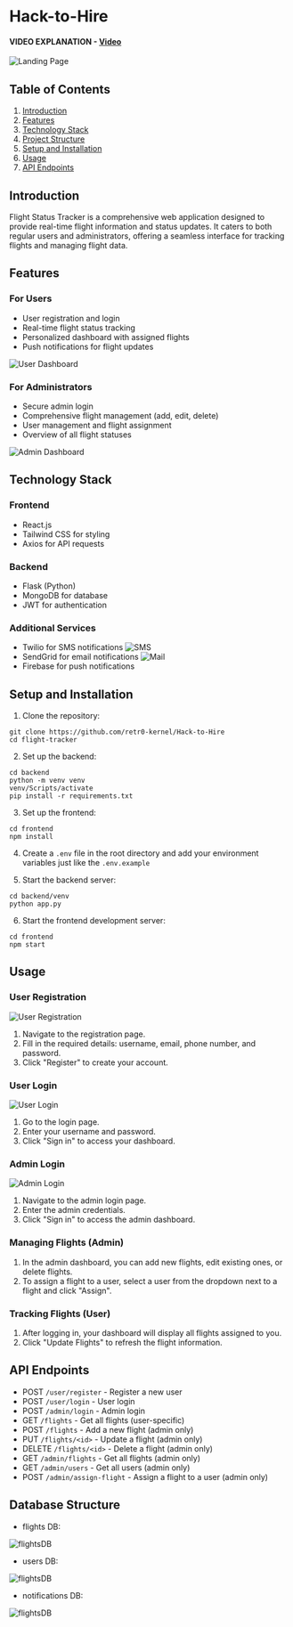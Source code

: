 # Hack-to-Hire

#### VIDEO EXPLANATION - [Video](https://youtu.be/nrrO0XXBOkE)

![Landing Page](images/landingPage.png)

## Table of Contents
1. [Introduction](#introduction)
2. [Features](#features)
3. [Technology Stack](#technology-stack)
4. [Project Structure](#project-structure)
5. [Setup and Installation](#setup-and-installation)
6. [Usage](#usage)
7. [API Endpoints](#api-endpoints)

## Introduction

Flight Status Tracker is a comprehensive web application designed to provide real-time flight information and status updates. It caters to both regular users and administrators, offering a seamless interface for tracking flights and managing flight data.

## Features

### For Users
- User registration and login
- Real-time flight status tracking
- Personalized dashboard with assigned flights
- Push notifications for flight updates

![User Dashboard](images/userDashboard.png)

### For Administrators
- Secure admin login
- Comprehensive flight management (add, edit, delete)
- User management and flight assignment
- Overview of all flight statuses

![Admin Dashboard](images/adminDashboard.png)

## Technology Stack

### Frontend
- React.js
- Tailwind CSS for styling
- Axios for API requests

### Backend
- Flask (Python)
- MongoDB for database
- JWT for authentication

### Additional Services
- Twilio for SMS notifications
![SMS](images/mobileNotifications.jpg)
- SendGrid for email notifications
![Mail](images/mailNotifications.png)
- Firebase for push notifications

## Setup and Installation

1. Clone the repository:

```
git clone https://github.com/retr0-kernel/Hack-to-Hire
cd flight-tracker
```

2. Set up the backend:

```
cd backend
python -m venv venv
venv/Scripts/activate 
pip install -r requirements.txt
```

3. Set up the frontend:

```
cd frontend
npm install
```

4. Create a `.env` file in the root directory and add your environment variables just like the `.env.example`

5. Start the backend server:

```
cd backend/venv
python app.py
```

6. Start the frontend development server:

```
cd frontend
npm start
```

## Usage

### User Registration
![User Registration](images/registrations.png)

1. Navigate to the registration page.
2. Fill in the required details: username, email, phone number, and password.
3. Click "Register" to create your account.

### User Login
![User Login](images/userLogin.png)

1. Go to the login page.
2. Enter your username and password.
3. Click "Sign in" to access your dashboard.

### Admin Login
![Admin Login](images/adminLogin.png)

1. Navigate to the admin login page.
2. Enter the admin credentials.
3. Click "Sign in" to access the admin dashboard.

### Managing Flights (Admin)
1. In the admin dashboard, you can add new flights, edit existing ones, or delete flights.
2. To assign a flight to a user, select a user from the dropdown next to a flight and click "Assign".

### Tracking Flights (User)
1. After logging in, your dashboard will display all flights assigned to you.
2. Click "Update Flights" to refresh the flight information.

## API Endpoints

- POST `/user/register` - Register a new user
- POST `/user/login` - User login
- POST `/admin/login` - Admin login
- GET `/flights` - Get all flights (user-specific)
- POST `/flights` - Add a new flight (admin only)
- PUT `/flights/<id>` - Update a flight (admin only)
- DELETE `/flights/<id>` - Delete a flight (admin only)
- GET `/admin/flights` - Get all flights (admin only)
- GET `/admin/users` - Get all users (admin only)
- POST `/admin/assign-flight` - Assign a flight to a user (admin only)

## Database Structure

- flights DB:

![flightsDB](images/flightsDB.png)

- users DB:

![flightsDB](images/usersDB.png)

- notifications DB:

![flightsDB](images/notificationsDB.png)
